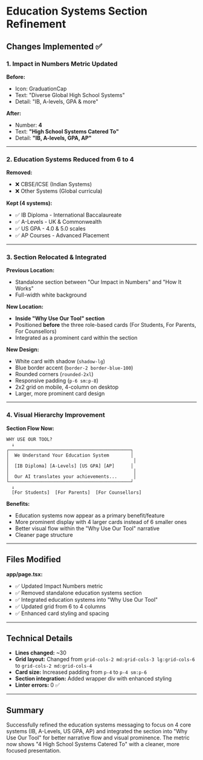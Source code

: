 # Education Systems Section Refinement

## Changes Implemented ✅

### 1. **Impact in Numbers Metric Updated**
**Before:**
- Icon: GraduationCap
- Text: "Diverse Global High School Systems"
- Detail: "IB, A-levels, GPA & more"

**After:**
- Number: **4**
- Text: **"High School Systems Catered To"**
- Detail: **"IB, A-levels, GPA, AP"**

---

### 2. **Education Systems Reduced from 6 to 4**
**Removed:**
- ❌ CBSE/ICSE (Indian Systems)
- ❌ Other Systems (Global curricula)

**Kept (4 systems):**
- ✅ IB Diploma - International Baccalaureate
- ✅ A-Levels - UK & Commonwealth
- ✅ US GPA - 4.0 & 5.0 scales
- ✅ AP Courses - Advanced Placement

---

### 3. **Section Relocated & Integrated**

**Previous Location:**
- Standalone section between "Our Impact in Numbers" and "How It Works"
- Full-width white background

**New Location:**
- **Inside "Why Use Our Tool" section**
- Positioned **before** the three role-based cards (For Students, For Parents, For Counsellors)
- Integrated as a prominent card within the section

**New Design:**
- White card with shadow (`shadow-lg`)
- Blue border accent (`border-2 border-blue-100`)
- Rounded corners (`rounded-2xl`)
- Responsive padding (`p-6 sm:p-8`)
- 2x2 grid on mobile, 4-column on desktop
- Larger, more prominent card design

---

### 4. **Visual Hierarchy Improvement**

**Section Flow Now:**
```
WHY USE OUR TOOL?
  ↓
┌─────────────────────────────────────────────┐
│  We Understand Your Education System        │
│                                              │
│  [IB Diploma] [A-Levels] [US GPA] [AP]      │
│                                              │
│  Our AI translates your achievements...      │
└─────────────────────────────────────────────┘
  ↓
  [For Students]  [For Parents]  [For Counsellors]
```

**Benefits:**
- Education systems now appear as a primary benefit/feature
- More prominent display with 4 larger cards instead of 6 smaller ones
- Better visual flow within the "Why Use Our Tool" narrative
- Cleaner page structure

---

## Files Modified

**app/page.tsx:**
- ✅ Updated Impact Numbers metric
- ✅ Removed standalone education systems section
- ✅ Integrated education systems into "Why Use Our Tool"
- ✅ Updated grid from 6 to 4 columns
- ✅ Enhanced card styling and spacing

---

## Technical Details

- **Lines changed:** ~30
- **Grid layout:** Changed from `grid-cols-2 md:grid-cols-3 lg:grid-cols-6` to `grid-cols-2 md:grid-cols-4`
- **Card size:** Increased padding from `p-4` to `p-4 sm:p-6`
- **Section integration:** Added wrapper div with enhanced styling
- **Linter errors:** 0 ✅

---

## Summary

Successfully refined the education systems messaging to focus on 4 core systems (IB, A-Levels, US GPA, AP) and integrated the section into "Why Use Our Tool" for better narrative flow and visual prominence. The metric now shows "4 High School Systems Catered To" with a cleaner, more focused presentation.




